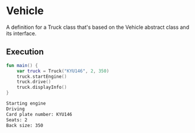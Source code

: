 # Vehicle

A definition for a Truck class that's based on the Vehicle abstract class and its interface.

## Execution

```kotlin
fun main() {
    var truck = Truck("KYU146", 2, 350)
    truck.startEngine()
    truck.drive()
    truck.displayInfo()
}
```

```bash
Starting engine
Driving
Card plate number: KYU146
Seats: 2
Back size: 350
```
